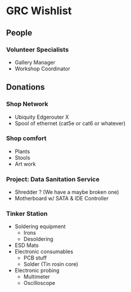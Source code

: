# GRC Wishlist

## People

### Volunteer Specialists

 * Gallery Manager
 * Workshop Coordinator

## Donations

### Shop Network

 * Ubiquity Edgerouter X
 * Spool of ethernet (cat5e or cat6 or whatever)

### Shop comfort

 * Plants
 * Stools
 * Art work

### Project: Data Sanitation Service

 * Shredder ? (We have a maybe broken one)
 * Motherboard w/ SATA & IDE Controller

### Tinker Station

 * Soldering equipment
    * Irons
    * Desoldering
 * ESD Mats
 * Electronic consumables
   * PCB stuff
   * Solder (Tin rosin core)
 * Electronic probing
   * Multimeter
   * Oscilloscope



